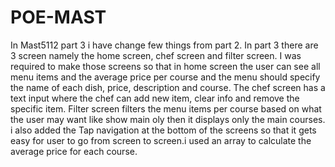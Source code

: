 # POE-MAST
In Mast5112 part 3 i have change few things from part 2. In part 3 there are 3 screen namely the home screen, chef screen and filter screen. I was required to make those screens so that in home screen the user can
see all menu items and the average price per course and the menu should specify the name of each  dish, price, description and course. The chef screen has a text input where the chef can add new item, clear
info and remove the specific item. Filter screen filters the menu items per course based on what the user may want like show main oly then it displays only the main courses. i also added the Tap navigation 
at the bottom of the screens so that it gets easy for user to go from screen to screen.i used an array to calculate the average price for each course.
